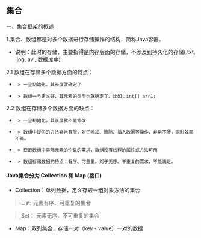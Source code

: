 ## 集合
一、集合框架的概述

1.集合、数组都是对多个数据进行存储操作的结构，简称Java容器。
*  说明：此时的存储，主要指得是内存层面的存储，不涉及到持久化的存储(.txt, .jpg, avi, 数据库中)  


2.1 数组在存储多个数据方面的特点：
*      > 一旦初始化，其长度就确定了
*      > 数组一旦定义好，其元素的类型也就确定了。比如：int[] arr1;
2.2 数组在存储多个数据方面的缺点：
*      > 一旦初始化，其长度就不能修改
*      > 数组中提供的方法非常有限，对于添加、删除、插入数据等操作，非常不便，同时效率不高。
*      > 获取数组中实际元素的个数的需求，数组没有线程的属性或方法可用
*      > 数组存储数据的特点：有序、可重复。对于无序、不重复的需求，不能满足。

#### Java集合分为 Collection 和 Map (接口)
- Collection：单列数据，定义存取一组对象方法的集合

> List: 元素有序、可重复的集合

> Set： 元素无序、不可重复的集合

- Map：双列集合，存储一对（key - value）一对的数据
